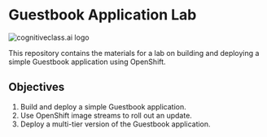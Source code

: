 # Guestbook Application Lab

![cognitiveclass.ai logo](cognitiveclass_logo.png)

This repository contains the materials for a lab on building and deploying a simple Guestbook application using OpenShift.

## Objectives

1. Build and deploy a simple Guestbook application.
2. Use OpenShift image streams to roll out an update.
3. Deploy a multi-tier version of the Guestbook application.
